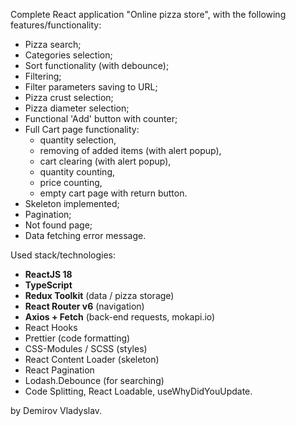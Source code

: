 Complete React application "Online pizza store", with the following features/functionality:
 - Pizza search;
 - Categories selection;
 - Sort functionality (with debounce);
 - Filtering;
 - Filter parameters saving to URL;
 - Pizza crust selection;
 - Pizza diameter selection;
 - Functional 'Add' button with counter;
 - Full Cart page functionality:
   - quantity selection,
   - removing of added items (with alert popup),
   - cart clearing (with alert popup),
   - quantity counting,
   - price counting,
   - empty cart page with return button.
 - Skeleton implemented;
 - Pagination;
 - Not found page;
 - Data fetching error message.

Used stack/technologies:
- **ReactJS 18**
- **TypeScript**
- **Redux Toolkit** (data / pizza storage)
- **React Router v6** (navigation)
- **Axios + Fetch** (back-end requests, mokapi.io)
- React Hooks
- Prettier (code formatting)
- CSS-Modules / SCSS (styles)
- React Content Loader (skeleton)
- React Pagination
- Lodash.Debounce (for searching)
- Code Splitting, React Loadable, useWhyDidYouUpdate.

by Demirov Vladyslav.